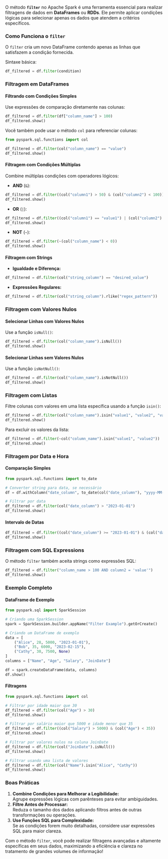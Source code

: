 
O método **`filter`** no Apache Spark é uma ferramenta essencial para realizar filtragens de dados em **DataFrames** ou **RDDs**. Ele permite aplicar condições lógicas para selecionar apenas os dados que atendem a critérios específicos.


### **Como Funciona o `filter`**

O `filter` cria um novo DataFrame contendo apenas as linhas que satisfazem a condição fornecida.

Sintaxe básica:

```python
df_filtered = df.filter(condition)
```

### **Filtragem em DataFrames**

#### **Filtrando com Condições Simples**

Use expressões de comparação diretamente nas colunas:

```python
df_filtered = df.filter(df["column_name"] > 100)
df_filtered.show()
```

Você também pode usar o método `col` para referenciar colunas:

```python
from pyspark.sql.functions import col

df_filtered = df.filter(col("column_name") == "value")
df_filtered.show()
```

#### **Filtragem com Condições Múltiplas**

Combine múltiplas condições com operadores lógicos:

- **AND** (`&`):

```python
df_filtered = df.filter((col("column1") > 50) & (col("column2") < 100))
df_filtered.show()
```

- **OR** (`|`):

```python
df_filtered = df.filter((col("column1") == "value1") | (col("column2") == "value2"))
df_filtered.show()
```

- **NOT** (`~`):

```python
df_filtered = df.filter(~(col("column_name") < 0))
df_filtered.show()
```

#### **Filtragem com Strings**

- **Igualdade e Diferença:**

```python
df_filtered = df.filter(col("string_column") == "desired_value")
```

- **Expressões Regulares:**

```python
df_filtered = df.filter(col("string_column").rlike("regex_pattern"))
```


### **Filtragem com Valores Nulos**

#### **Selecionar Linhas com Valores Nulos**

Use a função `isNull()`:

```python
df_filtered = df.filter(col("column_name").isNull())
df_filtered.show()
```

#### **Selecionar Linhas sem Valores Nulos**

Use a função `isNotNull()`:

```python
df_filtered = df.filter(col("column_name").isNotNull())
df_filtered.show()
```


### **Filtragem com Listas**

Filtre colunas com valores em uma lista específica usando a função `isin()`:

```python
df_filtered = df.filter(col("column_name").isin("value1", "value2", "value3"))
df_filtered.show()
```

Para excluir os valores da lista:

```python
df_filtered = df.filter(~col("column_name").isin("value1", "value2"))
df_filtered.show()
```


### **Filtragem por Data e Hora**

#### **Comparação Simples**

```python
from pyspark.sql.functions import to_date

# Converter string para data, se necessário
df = df.withColumn("date_column", to_date(col("date_column"), "yyyy-MM-dd"))

# Filtrar por data
df_filtered = df.filter(col("date_column") > "2023-01-01")
df_filtered.show()
```

#### **Intervalo de Datas**

```python
df_filtered = df.filter((col("date_column") >= "2023-01-01") & (col("date_column") <= "2023-12-31"))
df_filtered.show()
```


### **Filtragem com SQL Expressions**

O método `filter` também aceita strings como expressões SQL:

```python
df_filtered = df.filter("column_name > 100 AND column2 = 'value'")
df_filtered.show()
```


### **Exemplo Completo**

#### **DataFrame de Exemplo**

```python
from pyspark.sql import SparkSession

# Criando uma SparkSession
spark = SparkSession.builder.appName("Filter Example").getOrCreate()

# Criando um DataFrame de exemplo
data = [
    ("Alice", 28, 5000, "2023-01-01"),
    ("Bob", 35, 6000, "2023-02-15"),
    ("Cathy", 30, 7500, None)
]
columns = ["Name", "Age", "Salary", "JoinDate"]

df = spark.createDataFrame(data, columns)
df.show()
```

#### **Filtragens**

```python
from pyspark.sql.functions import col

# Filtrar por idade maior que 30
df_filtered = df.filter(col("Age") > 30)
df_filtered.show()

# Filtrar por salário maior que 5000 e idade menor que 35
df_filtered = df.filter((col("Salary") > 5000) & (col("Age") < 35))
df_filtered.show()

# Filtrar por valores nulos na coluna JoinDate
df_filtered = df.filter(col("JoinDate").isNull())
df_filtered.show()

# Filtrar usando uma lista de valores
df_filtered = df.filter(col("Name").isin("Alice", "Cathy"))
df_filtered.show()
```

### **Boas Práticas**

1. **Combine Condições para Melhorar a Legibilidade:**  
    Agrupe expressões lógicas com parênteses para evitar ambiguidades.
2. **Filtre Antes de Processar:**  
    Reduza o tamanho dos dados aplicando filtros antes de outras transformações ou operações.
3. **Use Funções SQL para Complexidade:**  
    Se as condições forem muito detalhadas, considere usar expressões SQL para maior clareza.

Com o método `filter`, você pode realizar filtragens avançadas e altamente específicas em seus dados, maximizando a eficiência e clareza no tratamento de grandes volumes de informação!